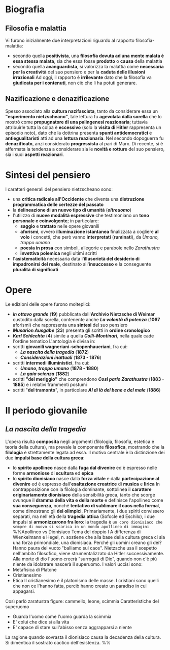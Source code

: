 # Biografia
## Filosofia e malattia
Vi furono inizialmente due interpretazioni riguardo al rapporto filosofia-malattia:
- secondo quella **positivista**, una **filosofia dovuta ad una mente malata è essa stessa malata**, sia che essa fosse **prodotto** o **causa** della malattia
- secondo quella **avanguardista**, si valorizza la malattia come **necessaria per la creatività** del suo pensiero e per la **caduta delle illusioni irrazionali**
Ad oggi, il rapporto è **irrilevante** dato che la filosofia va **giudicata per i contenuti**, non ciò che li ha potuti generare.
## Nazificazione e denazificazione
Spesso associato alla **cultura nazifascista**, tanto da considerare essa un **"esperimento nietzscheano"**, tale lettura fu **agevolata dalla sorella** che lo mostrò come **propugnatore di una palingenesi reazionaria**; tuttavia attribuirle tutta la colpa è **eccessivo** (solo la **visita di Hitler** rappresenta un episodio noto), dato che la dottrina presenta **spunti antidemocratici** e **antiegualitaristi** atti ad una **lettura reazionaria**. Nel secondo dopoguerra fu **denazificato**, anzi considerato **progressista** al pari di Marx. Di recente, si è affermata la tendenza a considerare sia le **novità e rotture** del suo pensiero, sia i suoi **aspetti reazionari**.
# Sintesi del pensiero
I caratteri generali del pensiero nietzscheano sono:
- una **critica radicale all'Occidente** che diventa una **distruzione programmatica delle certezze del passato**
- la **delineazione di un nuovo tipo di umanità** (***oltreuomo***)
- l'utilizzo di **nuove modalità espressive** che testimoniano un **tono personale e coinvolgente**; in particolare:
	- **saggio** e **trattato** nelle opere giovanili
	- **aforismi**, ovvero **illuminazione istantanea** finalizzata a cogliere **al volo** i concetti, che però vanno **interpretati** (**ruminati**), da *Umano, troppo umano*
	- **poesia in prosa** con simboli, allegorie e parabole nello *Zarathustra*
	- **invettiva polemica** negli ultimi scritti
- l'**asistematicità** necessaria data l'**illusorietà del desiderio di impadronirsi del reale**, destinato all'**insuccesso** e la conseguente **pluralità di significati**
# Opere
Le edizioni delle opere furono molteplici:
- ***in ottavo grande*** (**19**) pubblicata dall'**Archivio Nietzsche di Weimar** custodito dalla sorella, contenente anche ***La volontà di potenza*** (**1067** aforismi) che rappresenta una **sintesi** del suo pensiero
- ***Musarion Ausgabe*** (**23**) presenta gli scritti in **ordine cronologico**
- ***Karl Schlechta*** (**4**) simile a quella ***Colli-Montinari***, nella quale cade l'ordine tematico
L'antologia è divisa in:
- scritti **giovanili wagneriani-schopenhaueriani**, fra cui:
	- ***La nascita della tragedia*** (**1872**)
	- ***Considerazioni inattuali*** (**1873 - 1876**)
- scritti **intermedi illuministici**, fra cui:
	- ***Umano, troppo umano*** (**1878 - 1880**)
	- ***La gaia scienza*** (**1882**)
- scritti **"del meriggio"** che comprendono ***Così parlo Zarathustra*** (**1883 - 1885**) e i relativi frammenti postumi
- scritti "**del tramonto**", in particolare ***Al di là del bene e del male*** (**1886**)
# Il periodo giovanile
## *La nascita della tragedia*
L'opera risulta **composita** negli argomenti (filologia, filosofia, estetica e teoria della cultura), ma prevale la componente **filosofica**, mostrando che la **filologia** è strettamente legata ad essa. Il motivo centrale è la distinzione dei due **impulsi base della cultura greca**:
- lo **spirito apollineo** nasce dalla **fuga dal divenire** ed è espresso nelle forme **armoniose** di **scultura** ed **epica**
- lo **spirito dionisiaco** nasce dalla **forza vitale** e dalla **partecipazione al divenire** ed è espresso dall'**esaltazione creatrice** di **musica** e **lirica**
In contrapposizione con la filologia dominante, sottolinea il **carattere originariamente dionisiaco** della sensibilità greca, tanto che scorge ovunque il **dramma della vita e della morte** e definisce l'apollineo come **sua conseguenza**, nonché **tentativo di sublimare il caos nella forma**l, come dimostrano gli **dei olimpici**.
Primariamente, i due spiriti convissero separati, ma nell'età della **tragedia attica** (Sofocle ed Eschilo), i due impulsi si **armonizzarono fra loro**: la tragedia è
`un coro dionisiaco che sempre di nuovo si scarica in un mondo apollineo di immagini`
%%Apollineo vs Dionisiaco
Tema del doppio
I
A differenza di Wienkelmann e Hegel, n. sostiene che alla base della cultura greca ci sia una forza primondiale, una dionisiaca.
Perché gli uomini creano gli dei? Hanno paura del vuoto "balliamo sul caos".
Nietzsche usa il sospetto nell'ambito filosofico, viene strumentalizzato da Hitler successivamente.
Alla morte di dio l'uomo creerà "surrogati di Dio", quando non c'è più niente da idolatrare nascerà il superuomo. I valori uccisi sono:
- Metafisica di Platone
- Cristianesimo
- Etica
Il cristianesimo è il platonismo delle masse. I cristiani sono quelli che non ce l'hanno fatta, perciò hanno creato un paradiso in cui appagarsi.

Così parlò zaratustra figure: cammello, leone, scimmia
Caratteristiche del superuomo
- Guarda l'uomo come l'uomo guarda la scimmia
- E' colui che dice sì alla vita
- E' capace di stare sull'abisso senza aggrapparsi a niente

La ragione quando sovrasta il dionisiaco causa la decadenza della cultura. Si dimentica il sostrato caotico dell'esistenza.
%%